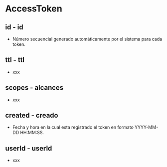 # AccessToken
 
## id - id
* Número secuencial generado automáticamente por el sistema para cada token. 

## ttl - ttl
* xxx

## scopes - alcances
* xxx

## created - creado
* Fecha y hora en la cual esta registrado el token en formato YYYY-MM-DD  HH:MM:SS. 

## userld - userld
* xxx
